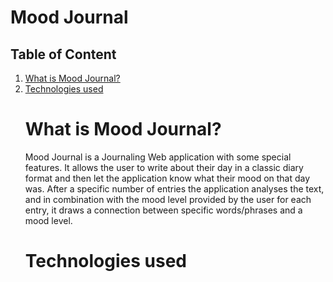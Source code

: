 # Mood Journal

## Table of Content

<ol>
    <li><a href="#subject1">What is Mood Journal?</a></li>
    <li><a href="#subject2">Technologies used</a></li>

<h1 id="subject1"> What is Mood Journal? </h1>
<p> Mood Journal is a Journaling Web application with some special features. It allows the user to write about their day in a classic diary format and then let the application know what their mood on that day was. After a specific number of entries the application analyses the text, and in combination with the mood level provided by the user for each entry, it draws a connection between specific words/phrases and a mood level. </p>

<h1 id="subject2">Technologies used</h2>
